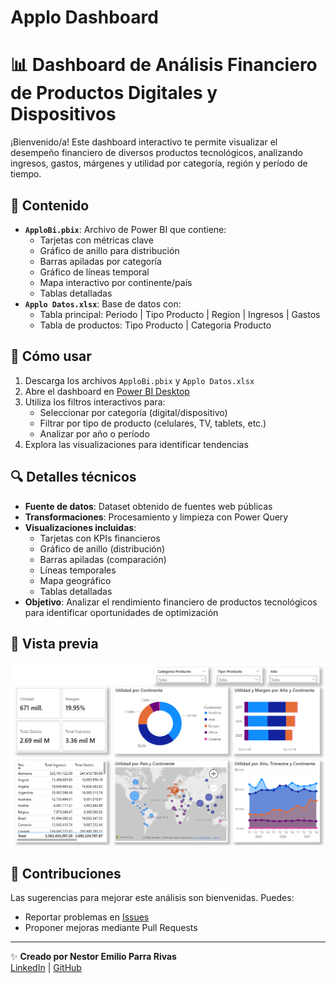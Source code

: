 # Applo Dashboard

# 📊 Dashboard de Análisis Financiero de Productos Digitales y Dispositivos

¡Bienvenido/a! Este dashboard interactivo te permite visualizar el desempeño financiero de diversos productos tecnológicos, analizando ingresos, gastos, márgenes y utilidad por categoría, región y período de tiempo.

## 📌 Contenido
- **`ApploBi.pbix`**: Archivo de Power BI que contiene:
  - Tarjetas con métricas clave
  - Gráfico de anillo para distribución
  - Barras apiladas por categoría
  - Gráfico de líneas temporal
  - Mapa interactivo por continente/país
  - Tablas detalladas
- **`Applo Datos.xlsx`**: Base de datos con:
  - Tabla principal: Periodo | Tipo Producto | Region | Ingresos | Gastos
  - Tabla de productos: Tipo Producto | Categoria Producto

## 🚀 Cómo usar
1. Descarga los archivos `ApploBi.pbix` y `Applo Datos.xlsx`
2. Abre el dashboard en [Power BI Desktop](https://powerbi.microsoft.com/es-es/desktop/)
3. Utiliza los filtros interactivos para:
   - Seleccionar por categoría (digital/dispositivo)
   - Filtrar por tipo de producto (celulares, TV, tablets, etc.)
   - Analizar por año o período
4. Explora las visualizaciones para identificar tendencias

## 🔍 Detalles técnicos
- **Fuente de datos**: Dataset obtenido de fuentes web públicas
- **Transformaciones**: Procesamiento y limpieza con Power Query
- **Visualizaciones incluidas**:
  - Tarjetas con KPIs financieros
  - Gráfico de anillo (distribución)
  - Barras apiladas (comparación)
  - Líneas temporales
  - Mapa geográfico
  - Tablas detalladas
- **Objetivo**: Analizar el rendimiento financiero de productos tecnológicos para identificar oportunidades de optimización

## 📸 Vista previa
![Captura del Dashboard de Applo](Dashboard.png)

## 🤝 Contribuciones
Las sugerencias para mejorar este análisis son bienvenidas. Puedes:
- Reportar problemas en [Issues](https://github.com/IamNestor/applo-dashboard/issues)
- Proponer mejoras mediante Pull Requests

---
✨ **Creado por Nestor Emilio Parra Rivas**  
[LinkedIn](https://www.linkedin.com/in/nestor-emilio-parra-rivas-7b6593307/) | [GitHub](https://github.com/IamNestor)